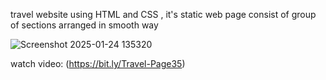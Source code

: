 travel website using HTML and CSS , it's static web page consist of group of sections arranged in smooth way

![Screenshot 2025-01-24 135320](https://github.com/user-attachments/assets/8dad4f59-4b29-4b2b-be0d-5f0369240af6)

watch video: (https://bit.ly/Travel-Page35)
